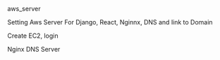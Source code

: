 aws_server

Setting Aws Server For Django, React, Nginnx, DNS and link to Domain

Create EC2, login

Nginx
DNS Server


